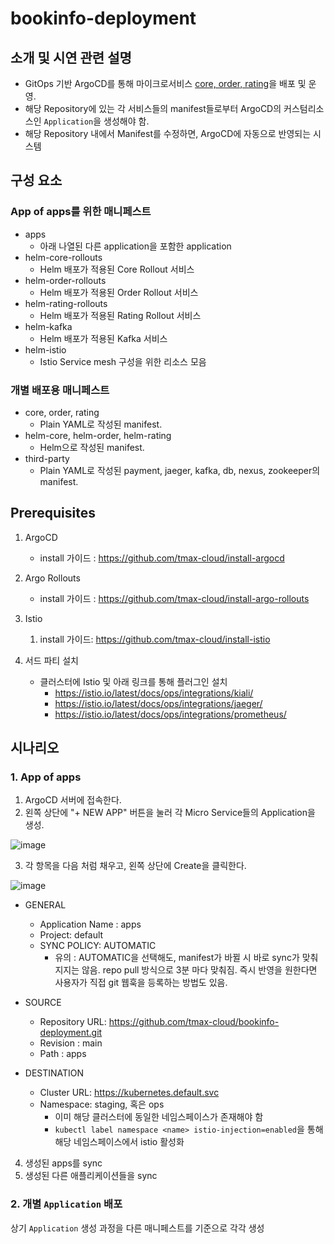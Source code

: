 # bookinfo-deployment
## 소개 및 시연 관련 설명
* GitOps 기반 ArgoCD를 통해 마이크로서비스 <U>core, order, rating</U>을 배포 및 운영. 
* 해당 Repository에 있는 각 서비스들의 manifest들로부터 ArgoCD의 커스텀리소스인 `Application`을 생성해야 함. 
* 해당 Repository 내에서 Manifest를 수정하면, ArgoCD에 자동으로 반영되는 시스템

## 구성 요소
### App of apps를 위한 매니페스트
* apps
  * 아래 나열된 다른 application을 포함한 application
* helm-core-rollouts
  * Helm 배포가 적용된 Core Rollout 서비스  
* helm-order-rollouts
  * Helm 배포가 적용된 Order Rollout 서비스
* helm-rating-rollouts
  * Helm 배포가 적용된 Rating Rollout 서비스
* helm-kafka
  * Helm 배포가 적용된 Kafka 서비스
* helm-istio
  * Istio Service mesh 구성을 위한 리소스 모음

### 개별 배포용 매니페스트 
* core, order, rating
  * Plain YAML로 작성된 manifest.
* helm-core, helm-order, helm-rating
  * Helm으로 작성된 manifest.
* third-party
  * Plain YAML로 작성된 payment, jaeger, kafka, db, nexus, zookeeper의 manifest.

## Prerequisites
1. ArgoCD
    * install 가이드 : https://github.com/tmax-cloud/install-argocd
2. Argo Rollouts 
    * install 가이드 : https://github.com/tmax-cloud/install-argo-rollouts
3. Istio
   1. install 가이드: https://github.com/tmax-cloud/install-istio
   
4. 서드 파티 설치
   * 클러스터에 Istio 및 아래 링크를 통해 플러그인 설치
     * https://istio.io/latest/docs/ops/integrations/kiali/
     * https://istio.io/latest/docs/ops/integrations/jaeger/
     * https://istio.io/latest/docs/ops/integrations/prometheus/

## 시나리오
### 1. App of apps
1. ArgoCD 서버에 접속한다. 
2. 왼쪽 상단에 "+ NEW APP" 버튼을 눌러 각 Micro Service들의 Application을 생성.

![image](https://user-images.githubusercontent.com/36444454/147192193-e2614f3d-4343-4893-98a9-5cf65e1bf7fe.png)

3. 각 항목을 다음 처럼 채우고, 왼쪽 상단에 Create을 클릭한다. 

![image](https://user-images.githubusercontent.com/36444454/147192376-ee98fe0a-0517-4e8c-9462-11236c825321.png)

* GENERAL
  * Application Name : apps
  * Project: default
  * SYNC POLICY: AUTOMATIC
    * 유의 : AUTOMATIC을 선택해도, manifest가 바뀔 시 바로 sync가 맞춰지지는 않음. repo pull 방식으로 3분 마다 맞춰짐. 즉시 반영을 원한다면 사용자가 직접 git 웹훅을 등록하는 방법도 있음.

* SOURCE
  * Repository URL: https://github.com/tmax-cloud/bookinfo-deployment.git
  * Revision : main
  * Path : apps
  
* DESTINATION
  * Cluster URL: https://kubernetes.default.svc
  * Namespace: staging, 혹은 ops
    * 이미 해당 클러스터에 동일한 네임스페이스가 존재해야 함
    * `kubectl label namespace <name> istio-injection=enabled`을 통해 해당 네임스페이스에서 istio 활성화
  
4. 생성된 apps를 sync
5. 생성된 다른 애플리케이션들을 sync

### 2. 개별 `Application` 배포
상기 `Application` 생성 과정을 다른 매니페스트를 기준으로 각각 생성
